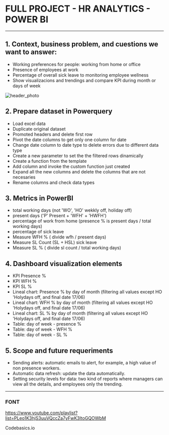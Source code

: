 # FULL PROJECT - HR ANALYTICS - POWER BI

---

## 1. Context, business problem, and cuestions we want to answer:

- Working preferences for people: working from home or office
- Presence of employees at work
- Percentage of overall sick leave to monitoring employee wellness
- Show visualizacions and trendings and compare KPI during month or days of week

![header_photo](https://github.com/CarlEstP/app_inquilino_ideal/blob/main/media/powerbi_capture.PNG)

## 2. Prepare dataset in Powerquery

- Load excel data
- Duplicate original dataset
- Promoted headers and delete first row
- Pivot the date columns to get only one column for date
- Change date column to date type to delete errors due to different data type
- Create a new parameter to set the the filtered rows dinamically
- Create a function from the template
- Add column and invoke the custom function just created
- Expand all the new columns and delete the columns that are not necesaries
- Rename columns and check data types

## 3. Metrics in PowerBI

- total working days (not 'WO', 'HO' wekkly off, holiday off)
- present days ('P' Present + 'WFH' + 'HWFH')
- percentage of work from home (presence % is present days / total working days)
- percentage of sick leave
- Measure WFH % ( divide wfh / present days)
- Measure SL Count (SL + HSL) sick leave
- Measure SL % ( divide sl count / total working days)

## 4. Dashboard visualization elements

- KPI Presence %
- KPI WFH %
- KPI SL %
- Lineal chart: Presence % by day of month (filtering all values except HO 'Holydays off, and final date 17/06)
- Lineal chart: WFH % by day of month (filtering all values except HO 'Holydays off, and final date 17/06)
- Lineal chart: SL % by day of month (filtering all values except HO 'Holydays off, and final date 17/06)
- Table: day of week - presence %
- Table: day of week - WFH %
- Table: day of week - SL %

## 5. Scope and future requeriments

- Sending alerts: automatic emails to alert, for example, a high value of non presence workers.
- Automatic data refresh: update the data automatically.
- Setting security levels for data: two kind of reports where managers can view all the details, and employees only the trending.

---

### FONT

https://www.youtube.com/playlist?list=PLeo1K3hjS3uuVQccZa7yFwK3ltoGQOWbM

Codebasics.io
